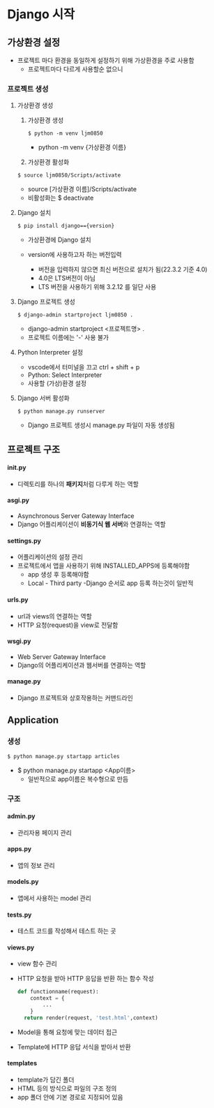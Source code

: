 # Django 시작

## 가상환경 설정

- 프로젝트 마다 환경을 동일하게 설정하기 위해 가상환경을 주로 사용함
  - 프로젝트마다 다르게 사용할순 없으니

### 프로젝트 생성

1. 가상환경 생성

   1. 가상환경 생성

      ```
      $ python -m venv ljm0850
      ```

      - python -m venv {가상환경 이름}

      

   2. 가상환경 활성화

   ```
   $ source ljm0850/Scripts/activate
   ```

   - source [가상환경 이름]/Scripts/activate
   - 비활성화는 $ deactivate



2. Django 설치

   ```
   $ pip install django=={version}
   ```

   - 가상환경에 Django  설치

   - version에 사용하고자 하는 버전입력
     - 버전을 입력하지 않으면 최신 버전으로 설치가 됨(22.3.2 기준 4.0)
     - 4.0은 LTS버전이 아님
     - LTS 버전을 사용하기 위해 3.2.12 를 일단 사용

   

3. Django 프로젝트 생성

   ```
   $ django-admin startproject ljm0850 .
   ```

   - django-admin startproject <프로젝트명> .
   - 프로젝트 이름에는 '-' 사용 불가



4. Python Interpreter 설정

   - vscode에서 터미널을 끄고 ctrl + shift + p
   - Python: Select Interpreter
   - 사용할 (가상)환경 설정

   

5. Django 서버 활성화

   ```
   $ python manage.py runserver
   ```

   - Django 프로젝트 생성시 manage.py 파일이 자동 생성됨



## 프로젝트 구조

#### __init__.py

- 디렉토리를 하나의 **패키지**처럼 다루게 하는 역할

#### asgi.py

- Asynchronous Server Gateway Interface
- Django 어플리케이션이 **비동기식 웹 서버**와 연결하는 역할

#### settings.py

- 어플리케이션의 설정 관리
- 프로젝트에서 앱을 사용하기 위해 INSTALLED_APPS에 등록해야함
  - app 생성 후 등록해야함
  - Local - Third party -Django 순서로 app 등록 하는것이 일반적

#### urls.py

- url과 views의 연결하는 역할
- HTTP 요청(request)을 view로 전달함

#### wsgi.py

- Web Server Gateway Interface
- Django의 어플리케이션과 웹서버를 연결하는 역할

#### manage.py

- Django 프로젝트와 상호작용하는 커맨드라인



## Application

### 생성

```python
$ python manage.py startapp articles
```

- $ python manage.py startapp <App이름>
  - 일반적으로 app이름은 복수형으로 만듬

### 구조

#### admin.py

- 관리자용 페이지 관리

#### apps.py

- 앱의 정보 관리

#### models.py

- 앱에서 사용하는 model 관리

#### tests.py

- 테스트 코드를 작성해서 테스트 하는 곳

#### views.py

- view 함수 관리

- HTTP 요청을 받아 HTTP 응답을 반환 하는 함수 작성

  ```python
  def functionname(request):
      context = {
          ...
      }
  	return render(request, 'test.html',context)
  ```

- Model을 통해 요청에 맞는 데이터 접근

- Template에 HTTP 응답 서식을 받아서 반환

#### templates

- template가 담긴 폴더
- HTML 등의 방식으로 파일의 구조 정의
- app 폴더 안에 기본 경로로 지정되어 있음
